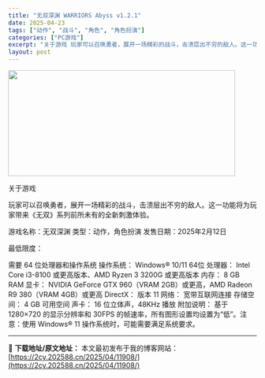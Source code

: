 ```yaml
---
title: "无双深渊 WARRIORS Abyss v1.2.1"
date: 2025-04-23
tags: ["动作", "战斗", "角色", "角色扮演"]
categories: ["PC游戏"]
excerpt: "关于游戏 玩家可以召唤勇者，展开一场精彩的战斗，击溃层出不穷的敌人。这一功能将为玩家带来《无双》系列前所未有的全新刺激体验。 游戏名称：无双深渊 类型：动作，角色扮演 发售日期：2025年2月12日 最低限度： 需要 64 位处理器和操作系统 操作系统： Windows® 10/11 64位 处理器&hellip;"
layout: post
---
```


<img class="aligncenter size-full wp-image-11895" src="https://2cy.202588.cn/wp-content/uploads/2025/04/2025042310375816.webp" alt="" width="460" height="215" />

关于游戏

玩家可以召唤勇者，展开一场精彩的战斗，击溃层出不穷的敌人。这一功能将为玩家带来《无双》系列前所未有的全新刺激体验。

游戏名称：无双深渊
类型：动作，角色扮演
发售日期：2025年2月12日

最低限度：

需要 64 位处理器和操作系统
操作系统： Windows® 10/11 64位
处理器： Intel Core i3-8100 或更高版本、AMD Ryzen 3 3200G 或更高版本
内存： 8 GB RAM
显卡： NVIDIA GeForce GTX 960（VRAM 2GB）或更高，AMD Radeon R9 380（VRAM 4GB）或更高
DirectX： 版本 11
网络： 宽带互联网连接
存储空间： 4 GB 可用空间
声卡： 16 位立体声，48KHz 播放
附加说明： 基于 1280×720 的显示分辨率和 30FPS 的帧速率，所有图形设置均设置为“低”。注意：使用 Windows® 11 操作系统时，可能需要满足系统要求。

---
📖 **下载地址/原文地址：** 本文最初发布于我的博客网站：[https://2cy.202588.cn/2025/04/11908/](https://2cy.202588.cn/2025/04/11908/)
